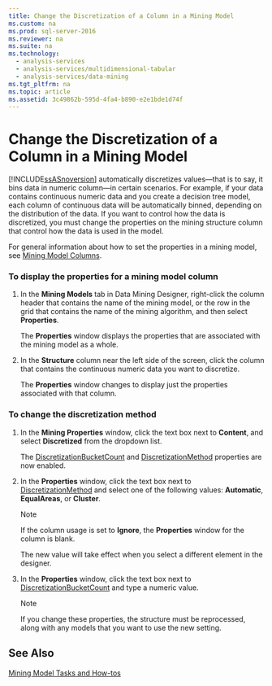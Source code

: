 ```yaml
---
title: Change the Discretization of a Column in a Mining Model
ms.custom: na
ms.prod: sql-server-2016
ms.reviewer: na
ms.suite: na
ms.technology: 
  - analysis-services
  - analysis-services/multidimensional-tabular
  - analysis-services/data-mining
ms.tgt_pltfrm: na
ms.topic: article
ms.assetid: 3c49862b-595d-4fa4-b890-e2e1bde1d74f
---
```

# Change the Discretization of a Column in a Mining Model
  [!INCLUDE[ssASnoversion](../../Token\Other/ssASnoversion_md.md)] automatically discretizes values—that is to say, it bins data in numeric column—in certain scenarios. For example, if your data contains continuous numeric data and you create a decision tree model, each column of continuous data will be automatically binned, depending on the distribution of the data. If you want to control how the data is discretized, you must change the properties on the mining structure column that control how the data is used in the model.  
  
 For general information about how to set the properties in a mining model, see [Mining Model Columns](../../Topics\TopicNameNotContainA/Mining-Model-Columns.md).  
  
### To display the properties for a mining model column  
  
1.  In the **Mining Models** tab in Data Mining Designer, right\-click the column header that contains the name of the mining model, or the row in the grid that contains the name of the mining algorithm, and then select **Properties**.  
  
     The **Properties** window displays the properties that are associated with the mining model as a whole.  
  
2.  In the **Structure** column near the left side of the screen, click the column that contains the continuous numeric data you want to discretize.  
  
     The **Properties** window changes to display just the properties associated with that column.  
  
### To change the discretization method  
  
1.  In the **Mining Properties** window, click the text box next to **Content**, and select **Discretized** from the dropdown list.  
  
     The [DiscretizationBucketCount](assetId:///P:Microsoft.AnalysisServices.ScalarMiningStructureColumn.DiscretizationBucketCount) and [DiscretizationMethod](assetId:///P:Microsoft.AnalysisServices.ScalarMiningStructureColumn.DiscretizationMethod) properties are now enabled.  
  
2.  In the **Properties** window, click the text box next to [DiscretizationMethod](assetId:///P:Microsoft.AnalysisServices.ScalarMiningStructureColumn.DiscretizationMethod) and select one of the following values: **Automatic**, **EqualAreas**, or **Cluster**.  
  
    > [!NOTE]  
    >  If the column usage is set to **Ignore**, the **Properties** window for the column is blank.  
  
     The new value will take effect when you select a different element in the designer.  
  
3.  In the **Properties** window, click the text box next to [DiscretizationBucketCount](assetId:///P:Microsoft.AnalysisServices.ScalarMiningStructureColumn.DiscretizationBucketCount) and type a numeric value.  
  
    > [!NOTE]  
    >  If you change these properties, the structure must be reprocessed, along with any models that you want to use the new setting.  
  
## See Also  
 [Mining Model Tasks and How-tos](../../Topics\TopicNameNotContainA/Mining-Model-Tasks-and-How-tos.md)  
  
  